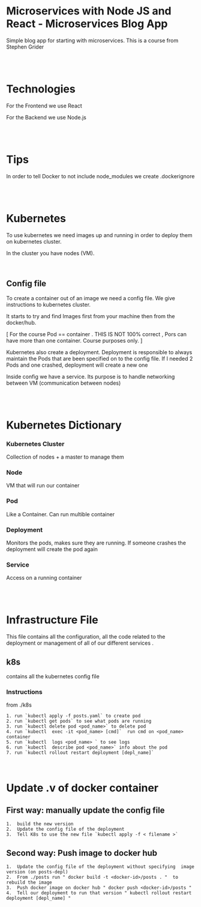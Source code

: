 # Microservices with Node JS and React - Microservices Blog App

Simple blog app for starting with microservices. This is a course from Stephen Grider


<br/>
<br/>

# Technologies

For the Frontend we use React

For the Backend we use Node.js

<br/>
<br/>

# Tips

In order to tell Docker to not include node_modules we create .dockerignore


<br/>
<br/>

# Kubernetes

 To use kubernetes we need images up and running in order to deploy them on kubernetes cluster.

 In the cluster you have nodes (VM). 
 
<br/>


 ## Config file

 To create a container out of an image we need a config file. We give instructions to kubernetes cluster.

 It starts to try and find Images first from your machine then from the docker/hub.

 [ For the course Pod == container . THIS IS NOT 100% correct , Pors can have more than one container. Course purposes only. ]

 Kubernetes also create a deployment. Deployment is responsible to always maintain the Pods that are been specified on to the config file. If I needed 2 Pods and one crashed, deployment will create a new one

 Inside config we have a service. Its purpose is to handle networking between VM (communication between nodes)

<br/>
<br/>

# Kubernetes Dictionary

### Kubernetes Cluster

Collection of nodes + a master to manage them

### Node

VM that will run our container

### Pod

Like a Container. Can run multible container

### Deployment

Monitors the pods, makes sure they are running. If someone crashes the deployment will create the pod again

### Service

Access on a running container


<br/>
<br/>

# Infrastructure File

This  file contains all the configuration, all the code related to the deployment or management of all of our different services .

## k8s
 contains all the kubernetes config file

  ### Instructions

  from ./k8s 

    1. run `kubectl apply -f posts.yaml` to create pod
    2. run `kubectl get pods` to see what pods are running
    3. run `kubectl delete pod <pod_name>` to delete pod
    4. run `kubectl  exec -it <pod_name> [cmd]`  run cmd on <pod_name> container
    5. run `kubectl  logs <pod_name> ` to see logs
    6. run `kubectl  describe pod <pod_name>` info about the pod
    7. run `kubectl rollout restart deployment [depl_name]`



<br/>

# Update .v of docker container

## First way: manually update the config file

    1.  build the new version
    2.  Update the config file of the deployment
    3.  Tell K8s to use the new file `kubectl apply -f < filename >`

## Second way: Push image to docker hub

    1.  Update the config file of the deployment without specifying  image version (on posts-depl)
    2.  From ./posts run " docker build -t <docker-id>/posts . "  to rebuild the image
    3.  Push docker image on docker hub " docker push <docker-id>/posts "
    4.  Tell our deployment to run that version " kubectl rollout restart deployment [depl_name] "





    

